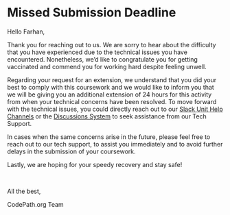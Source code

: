 # Missed Submission Deadline

Hello Farhan,
&nbsp;

<p>Thank you for reaching out to us. We are sorry to hear about the difficulty that you have experienced due to the technical issues you have encountered. Nonetheless, we’d like to congratulate you for getting vaccinated and commend you for working hard despite feeling unwell.</p>

<p>Regarding your request for an extension, we understand that you did your best to comply with this coursework and we would like to inform you that we will be giving you an additional extension of 24 hours for this activity from when your technical concerns have been resolved. To move forward with the technical issues, you could directly reach out to our <a href="https://hackmd.io/@patricia/BJz7mAtg8?type=view#Muting-channels">Slack Unit Help Channels</a> or the <a href="https://discussions.codepath.com/">Discussions System</a> to seek assistance from our Tech Support.</p>
 
<p>In cases when the same concerns arise in the future, please feel free to reach out to our tech support, to assist you immediately and to avoid further delays in the submission of your coursework.</p>

<p>Lastly, we are hoping for your speedy recovery and stay safe!</p>

&nbsp;

All the best,

CodePath.org Team
